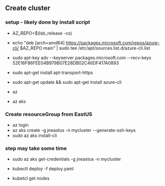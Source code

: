 ## Create cluster 

### setup - likely done by install script 
- AZ_REPO=$(lsb_release -cs)
- echo "deb [arch=amd64] https://packages.microsoft.com/repos/azure-cli/ $AZ_REPO main" |      sudo tee /etc/apt/sources.list.d/azure-cli.list
- sudo apt-key adv --keyserver packages.microsoft.com --recv-keys 52E16F86FEE04B979B07E28DB02C46DF417A0893
- sudo apt-get install apt-transport-https
- sudo apt-get update && sudo apt-get install azure-cli

- az
- az aks

### Create resourceGroup from EastUS
- az login
- az aks create -g jneastus -n mycluster --generate-ssh-keys
- sudo az aks install-cli

### step may take some time 
- sudo az aks get-credentials -g jneastus -n mycluster

- kubectl deploy -f deploy.yaml

- kubetcl get nodes



